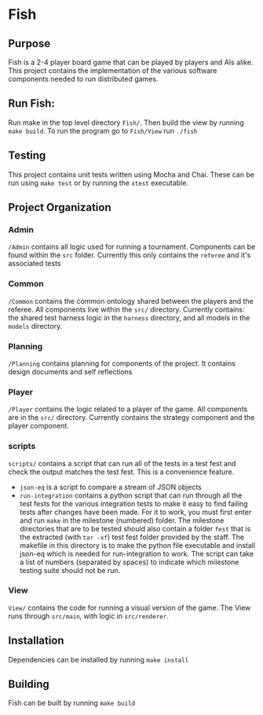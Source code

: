# Fish

## Purpose

Fish is a 2-4 player board game that can be played by players and AIs alike. This project contains
the implementation of the various software components needed to run distributed games.

## Run Fish:

Run make in the top level directory `Fish/`. Then build the view by running `make build`. To run the program go to `Fish/View` run `./fish`

## Testing

This project contains unit tests written using Mocha and Chai. These can be run using `make test` or by running the `xtest` executable.

## Project Organization

### Admin

`/Admin` contains all logic used for running a tournament. Components can be found within the `src` folder. Currently this only contains the `referee` and it's associated tests

### Common

`/Common` contains the common ontology shared between the players and the referee. All components live within the `src/` directory. Currently contains: the shared test harness logic in the `harness` directory, and all models in the `models` directory.

### Planning

`/Planning` contains planning for components of the project. It contains design documents and self reflections

### Player

`/Player` contains the logic related to a player of the game. All components are in the `src/` directory. Currently contains the strategy component and the player component.

### scripts

`scripts/` contains a script that can run all of the tests in a test fest and check the output matches the test fest. This is a convenience feature.

-   `json-eq` is a script to compare a stream of JSON objects
-   `run-integration` contains a python script that can run through all the test fests for the various integration tests to make it easy to
    find failing tests after changes have been made. For it to work, you must first enter and run `make` in the milestone (numbered) folder. The milestone directories that are to be tested
    should also contain a folder `fest` that is the extracted (with `tar -xf`) test fest folder provided by the staff. The makefile in this directory is to make the python file executable
    and install json-eq which is needed for run-integration to work. The script can take a list of numbers (separated by spaces) to indicate which milestone testing suite should not be run.

### View

`View/` contains the code for running a visual version of the game. The View runs through `src/main`, with logic in `src/renderer`.

## Installation

Dependencies can be installed by running `make install`

## Building

Fish can be built by running `make build`
